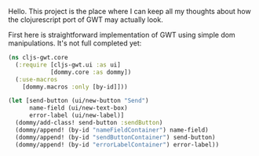 Hello.
This project is the place where I can keep all my thoughts about how the clojurescript port of GWT may actually look.

First here is straightforward implementation of GWT using simple dom manipulations. It's not full completed yet:

```clojure
(ns cljs-gwt.core
  (:require [cljs-gwt.ui :as ui]
            [dommy.core :as dommy])
  (:use-macros
    [dommy.macros :only [by-id]]))

(let [send-button (ui/new-button "Send")
      name-field (ui/new-text-box)
      error-label (ui/new-label)]
  (dommy/add-class! send-button :sendButton)
  (dommy/append! (by-id "nameFieldContainer") name-field)
  (dommy/append! (by-id "sendButtonContainer") send-button)
  (dommy/append! (by-id "errorLabelContainer") error-label))
```


